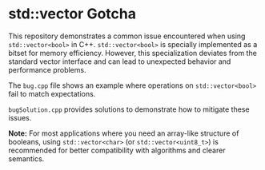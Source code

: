 # std::vector<bool> Gotcha

This repository demonstrates a common issue encountered when using `std::vector<bool>` in C++.  `std::vector<bool>` is specially implemented as a bitset for memory efficiency. However, this specialization deviates from the standard vector interface and can lead to unexpected behavior and performance problems.

The `bug.cpp` file shows an example where operations on `std::vector<bool>` fail to match expectations.

`bugSolution.cpp` provides solutions to demonstrate how to mitigate these issues.

**Note:**  For most applications where you need an array-like structure of booleans, using `std::vector<char>` (or `std::vector<uint8_t>`) is recommended for better compatibility with algorithms and clearer semantics.